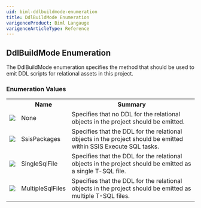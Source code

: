 ```yaml
---
uid: biml-ddlbuildmode-enumeration
title: DdlBuildMode Enumeration
varigenceProduct: Biml Langauge
varigenceArticleType: Reference
---
```


## DdlBuildMode Enumeration<div class="LanguageSummary"><div class ="SummaryItem">The DdlBuildMode enumeration specifies the method that should be used to emit DDL scripts for relational assets in this project.</div></div><div class="EnumValueGroup">### Enumeration Values<table id="EnumValue" class="MemberList"><tbody><tr><th class="MemberTypeIconColumnHeader">&nbsp;</th><th class="MemberNameColumnHeader">Name</th><th class="MemberSummaryColumnHeader">Summary</th></tr><tr class="cd0"><td align="center" class="MemberTypeIcon"><img src="enumValue.png"></img></td><td class="MemberName">None</td><td class="MemberSummary"><div class ="SummaryItem">Specifies that no DDL for the relational objects in the project should be emitted.</div></td></tr><tr class="cd1"><td align="center" class="MemberTypeIcon"><img src="enumValue.png"></img></td><td class="MemberName">SsisPackages</td><td class="MemberSummary"><div class ="SummaryItem">Specifies that the DDL for the relational objects in the project should be emitted within SSIS Execute SQL tasks.</div></td></tr><tr class="cd0"><td align="center" class="MemberTypeIcon"><img src="enumValue.png"></img></td><td class="MemberName">SingleSqlFile</td><td class="MemberSummary"><div class ="SummaryItem">Specifies that the DDL for the relational objects in the project should be emitted as a single T-SQL file.</div></td></tr><tr class="cd1"><td align="center" class="MemberTypeIcon"><img src="enumValue.png"></img></td><td class="MemberName">MultipleSqlFiles</td><td class="MemberSummary"><div class ="SummaryItem">Specifies that the DDL for the relational objects in the project should be emitted as multiple T-SQL files.</div></td></tr></tbody></table></div>